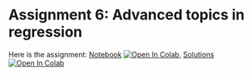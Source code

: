 # Assignment 6: Advanced topics in regression

Here is the assignment: [Notebook](Assignment6.ipynb) [![Open In Colab](https://colab.research.google.com/assets/colab-badge.svg)](https://colab.research.google.com/github/wimmerlab/MBC-DataAnalysis/blob/main/A6_RegressionAdvanced/Assignment6.ipynb),  [Solutions](Assignment6_solutions.ipynb) [![Open In Colab](https://colab.research.google.com/assets/colab-badge.svg)](https://colab.research.google.com/github/wimmerlab/MBC-DataAnalysis/blob/main/A6_RegressionAdvanced/Assignment6_solutions.ipynb)
